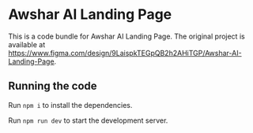 
  # Awshar AI Landing Page

  This is a code bundle for Awshar AI Landing Page. The original project is available at https://www.figma.com/design/9LaispkTEGpQB2h2AHiTGP/Awshar-AI-Landing-Page.

  ## Running the code

  Run `npm i` to install the dependencies.

  Run `npm run dev` to start the development server.
  